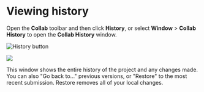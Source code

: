 Viewing history
===============

Open the **Collab** toolbar and then click **History**, or select **Window** &gt; **Collab History** to open the **Collab History** window.

![History button](../uploads/Main/UnityCollaborate10.png)

![](../uploads/Main/UnityCollaborate11.png)

This window shows the entire history of the project and any changes made. You can also "Go back to..." previous versions, or "Restore" to the most recent submission. Restore removes all of your local changes.

